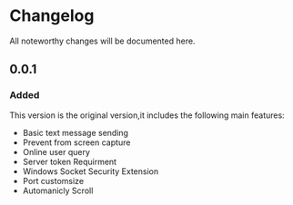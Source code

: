 # Changelog
All noteworthy changes will be documented here.

## 0.0.1

### Added
This version is the original version,it includes the following main features:

 - Basic text message sending
 - Prevent from screen capture
 - Online user query
 - Server token Requirment
 - Windows Socket Security Extension
 - Port customsize
 - Automanicly Scroll